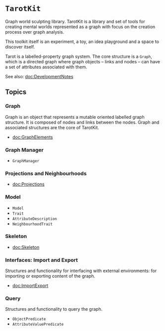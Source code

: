 # ``TarotKit``

Graph world sculpting library. TarotKit is a library and set of tools for
creating mental worlds represented as a graph with focus on the creation
process over graph analysis.

This toolkit itself is an experiment, a toy, an idea playground and a space
to discover itself.

Tarot is a labelled-property graph system. The core structure is a ``Graph``,
which is a directed graph where graph objects – links and nodes – can have a
set of attributes associated with them.


See also: <doc:DevelopmentNotes>


## Topics

### Graph

Graph is an object that represents a mutable oriented labelled graph structure.
It is composed of nodes and links between the nodes. Graph and
associated structures are the core of TarotKit.

- <doc:GraphElements>

### Graph Manager


- ``GraphManager``


### Projections and Neighbourhoods

- <doc:Projections>

### Model

- ``Model``
- ``Trait``
- ``AttributeDescription``
- ``NeighbourhoodTrait``

### Skeleton

- <doc:Skeleton>


### Interfaces: Import and Export

Structures and functionality for interfacing with external environments: for
importing or exporting content of the graph.

- <doc:ImportExport>


### Query

Structures and functionality to query the graph.

- ``ObjectPredicate``
- ``AttributeValuePredicate``

